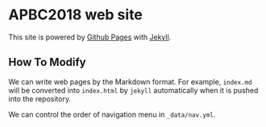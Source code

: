 APBC2018 web site
========================

This site is powered by [Github Pages](https://pages.github.com/) with [Jekyll](http://jekyllrb.com/).

How To Modify
----------------

We can write web pages by the Markdown format. For example, ``index.md`` will be
converted into ``index.html`` by ``jekyll`` automatically when it is pushed into
the repository.

We can control the order of navigation menu in ``_data/nav.yml``.
